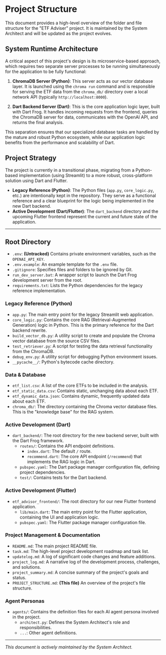 # Project Structure

This document provides a high-level overview of the folder and file structure for the "ETF Adviser" project. It is maintained by the System Architect and will be updated as the project evolves.

## System Runtime Architecture

A critical aspect of this project's design is its microservice-based approach, which requires two separate server processes to be running simultaneously for the application to be fully functional:

1.  **ChromaDB Server (Python)**: This server acts as our vector database layer. It is launched using the `chroma run` command and is responsible for serving the ETF data from the `chroma_db/` directory over a local network API (typically `http://localhost:8000`).

2.  **Dart Backend Server (Dart)**: This is the core application logic layer, built with Dart Frog. It handles incoming requests from the frontend, queries the ChromaDB server for data, communicates with the OpenAI API, and returns the final analysis.

This separation ensures that our specialized database tasks are handled by the mature and robust Python ecosystem, while our application logic benefits from the performance and scalability of Dart.

## Project Strategy

The project is currently in a transitional phase, migrating from a Python-based implementation (using Streamlit) to a more robust, cross-platform solution using Dart and Flutter.

-   **Legacy Reference (Python)**: The Python files (`app.py`, `core_logic.py`, etc.) are intentionally kept in the repository. They serve as a functional reference and a clear blueprint for the logic being implemented in the new Dart backend.
-   **Active Development (Dart/Flutter)**: The `dart_backend` directory and the upcoming Flutter frontend represent the current and future state of the application.

---

## Root Directory

-   `.env`: **(Untracked)** Contains private environment variables, such as the `OPENAI_API_KEY`.
-   `.env.example`: An example template for the `.env` file.
-   `.gitignore`: Specifies files and folders to be ignored by Git.
-   `run_dev_server.bat`: A wrapper script to launch the Dart Frog development server from the root.
-   `requirements.txt`: Lists the Python dependencies for the legacy reference implementation.

### Legacy Reference (Python)

-   `app.py`: The main entry point for the legacy Streamlit web application.
-   `core_logic.py`: Contains the core RAG (Retrieval-Augmented Generation) logic in Python. This is the primary reference for the Dart backend rewrite.
-   `build_vector_db.py`: A utility script to create and populate the Chroma vector database from the source CSV files.
-   `test_retriever.py`: A script for testing the data retrieval functionality from the ChromaDB.
-   `debug_env.py`: A utility script for debugging Python environment issues.
-   `__pycache__/`: Python's bytecode cache directory.

### Data & Database

-   `etf_list.csv`: A list of the core ETFs to be included in the analysis.
-   `etf_static_data.csv`: Contains static, unchanging data about each ETF.
-   `etf_dynamic_data.json`: Contains dynamic, frequently updated data about each ETF.
-   `chroma_db/`: The directory containing the Chroma vector database files. This is the "knowledge base" for the RAG system.

### Active Development (Dart)

-   `dart_backend/`: The root directory for the new backend server, built with the Dart Frog framework.
    -   `routes/`: Contains the API endpoint definitions.
        -   `index.dart`: The default `/` route.
        -   `recommend.dart`: The core API endpoint (`/recommend`) that implements the RAG logic in Dart.
    -   `pubspec.yaml`: The Dart package manager configuration file, defining project dependencies.
    -   `test/`: Contains tests for the Dart backend.

### Active Development (Flutter)

-   `etf_advisor_frontend/`: The root directory for our new Flutter frontend application.
    -   `lib/main.dart`: The main entry point for the Flutter application, containing the UI and application logic.
    -   `pubspec.yaml`: The Flutter package manager configuration file.

### Project Management & Documentation

-   `README.md`: The main project README file.
-   `task.md`: The high-level project development roadmap and task list.
-   `updatelog.md`: A log of significant code changes and feature additions.
-   `project_log.md`: A narrative log of the development process, challenges, and solutions.
-   `project_summary.md`: A concise summary of the project's goals and status.
-   `PROJECT_STRUCTURE.md`: **(This file)** An overview of the project's file structure.

### Agent Personas

-   `agents/`: Contains the definition files for each AI agent persona involved in the project.
    -   `architect.py`: Defines the System Architect's role and responsibilities.
    -   `...`: Other agent definitions.

---
*This document is actively maintained by the System Architect.*
